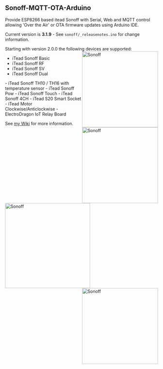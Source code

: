 ## Sonoff-MQTT-OTA-Arduino
Provide ESP8266 based itead Sonoff with Serial, Web and MQTT control allowing 'Over the Air' or OTA firmware updates using Arduino IDE.

Current version is **3.1.9** - See ```sonoff/_releasenotes.ino``` for change information.

Starting with version 2.0.0 the following devices are supported:
<img alt="Sonoff" src="https://github.com/arendst/arendst.github.io/blob/master/media/sonoffbasic.jpg" width="250" align="right" /> 
- iTead Sonoff Basic
- iTead Sonoff RF
- iTead Sonoff SV
- iTead Sonoff Dual
<img alt="Sonoff" src="https://github.com/arendst/arendst.github.io/blob/master/media/sonoff_th.jpg" width="250" align="right" /> 
- iTead Sonoff TH10 / TH16 with temperature sensor
- iTead Sonoff Pow
- iTead Sonoff Touch
- iTead Sonoff 4CH
- iTead S20 Smart Socket
- iTead Motor Clockwise/Anticlockwise
- ElectroDragon IoT Relay Board

See [my Wiki](https://github.com/arendst/Sonoff-MQTT-OTA-Arduino/wiki) for more information.

<img alt="Sonoff" src="https://github.com/arendst/arendst.github.io/blob/master/media/sonofftoucheu.jpg" height="280" align="left" /> 
<img alt="Sonoff" src="https://github.com/arendst/arendst.github.io/blob/master/media/sonoff4ch.jpg" height="250" align="right" /> 
